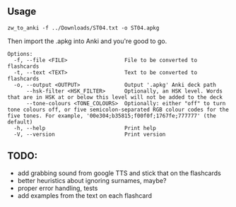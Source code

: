 ## Usage
```console
zw_to_anki -f ../Downloads/ST04.txt -o ST04.apkg
```
Then import the .apkg into Anki and you're good to go.

```console
Options:
  -f, --file <FILE>                  File to be converted to flashcards
  -t, --text <TEXT>                  Text to be converted to flashcards
  -o, --output <OUTPUT>              Output '.apkg' Anki deck path
      --hsk-filter <HSK_FILTER>      Optionally, an HSK level. Words that are in HSK at or below this level will not be added to the deck
      --tone-colours <TONE_COLOURS>  Optionally: either "off" to turn tone colours off, or five semicolon-separated RGB colour codes for the five tones. For example, '00e304;b35815;f00f0f;1767fe;777777' (the default)
  -h, --help                         Print help
  -V, --version                      Print version
```

## TODO:
 - add grabbing sound from google TTS and stick that on the flashcards
 - better heuristics about ignoring surnames, maybe?
 - proper error handling, tests
 - add examples from the text on each flashcard
